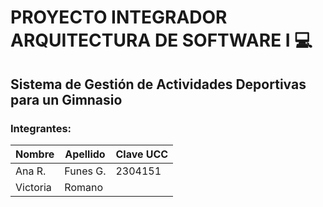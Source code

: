 # PROYECTO INTEGRADOR ARQUITECTURA DE SOFTWARE I 💻
## Sistema de Gestión de Actividades Deportivas para un Gimnasio

### Integrantes:
| Nombre | Apellido | Clave UCC |
| -------| -------- | --------- |
| Ana R. | Funes G. | 2304151   |
|Victoria| Romano   |           |
